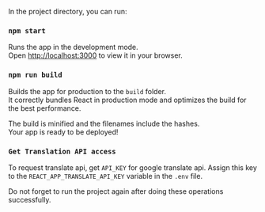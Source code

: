 In the project directory, you can run:

### `npm start`

Runs the app in the development mode.\
Open [http://localhost:3000](http://localhost:3000) to view it in your browser.

### `npm run build`

Builds the app for production to the `build` folder.\
It correctly bundles React in production mode and optimizes the build for the best performance.

The build is minified and the filenames include the hashes.\
Your app is ready to be deployed!

### `Get Translation API access`

To request translate api, get `API_KEY` for google translate api. Assign this key to the `REACT_APP_TRANSLATE_API_KEY` variable in the `.env` file.

Do not forget to run the project again after doing these operations successfully.
